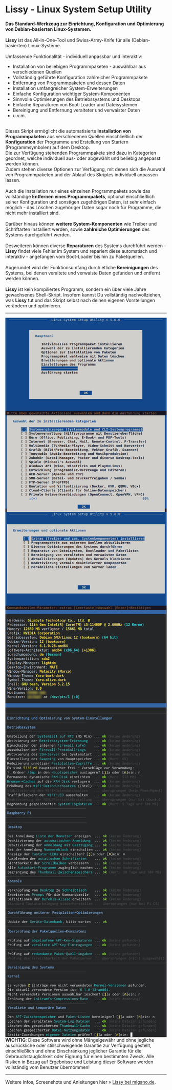 # Lissy - Linux System Setup Utility
<strong>Das Standard-Werkzeug zur Einrichtung, Konfiguration und Optimierung von Debian-basierten Linux-Systemen.</strong><br />
<br />
<b>Lissy</b> ist das All-in-One-Tool und Swiss-Army-Knife für alle (Debian-basierten) Linux-Systeme.<br />
<br />
Umfassende Funktionalität - individuell anpassbar und interaktiv:
<ul>
<li>Installation von beliebigen Programmpaketen - auswählbar aus verschiedenen Quellen</li>
<li>Vollständig geführte Konfiguration zahlreicher Programmpakete</li>
<li>Entfernung von Programmpaketen und dessen Daten</li>
<li>Installation umfangreicher System-Erweiterungen</li>
<li>Einfache Konfiguration wichtiger System-Komponenten</li>
<li>Sinnvolle Optimierungen des Betriebssystems und Desktops</li>
<li>Einfache Reparaturen von Boot-Loader und Dateisystemen</li>
<li>Bereinigung und Entfernung veralteter und verwaister Daten</li>
<li>u.v.m.</li>
</ul>
<br />
Dieses Skript ermöglicht die automatisierte <b>Installation von Programmpaketen</b> aus verschiedenen Quellen einschließlich der <b>Konfiguration</b> der Programme und Erstellung von Startern (Programmsymbolen) auf dem Desktop.<br />
Die zur Verfügung stehenden Programmpakete sind dazu in Kategorien geordnet, welche individuell aus- oder abgewählt und beliebig angepasst werden können.<br />
Zudem stehen diverse Optionen zur Verfügung, mit denen sich die Auswahl von Programmpaketen und der Ablauf des Skriptes individuell anpassen lassen.<br />
<br />
Auch die Installation nur eines einzelnen Programmpakets sowie das vollständige <b>Entfernen eines Programmpakets</b>, optional einschließlich seiner Konfiguration und sonstigen zugehörigen Daten, ist sehr einfach möglich - das Löschen zugehöriger Daten sogar noch für Programme, die nicht mehr installiert sind.<br />
<br />
Darüber hinaus können <b>weitere System-Komponenten</b> wie Treiber und Schriftarten installiert werden, sowie <b>zahlreiche Optimierungen</b> des Systems durchgeführt werden.<br />
<br />
Desweiteren können diverse <b>Reparaturen</b> des Systems durchführt werden - <b>Lissy</b> findet viele Fehler im System und repariert diese automatisch und interaktiv - angefangen vom Boot-Loader bis hin zu Paketquellen.<br />
<br />
Abgerundet wird der Funktionsumfang durch etliche <b>Bereinigungen</b> des Systems, bei denen veraltete und verwaiste Daten gefunden und entfernt werden können.<br />
<br />
<b>Lissy</b> ist kein kompiliertes Programm, sondern ein über viele Jahre gewachsenes Shell-Skript. Insofern kannst Du vollständig nachvollziehen, was <b>Lissy</b> tut und das Skript selbst nach deinen eigenen Vorstellungen verändern und optimieren.<br />
<hr>
<img style="float:left;" src="./img/lissy_1.png">
<img style="float:left;" src="./img/lissy_2.png">
<img style="float:left;" src="./img/lissy_3.png">
<img style="float:left;" src="./img/lissy_4.png">
<img style="float:left;" src="./img/lissy_6.png">
<img style="float:left;" src="./img/lissy_7.png">
<img style="float:left;" src="./img/lissy_8.png">
<hr>
<b>WICHTIG</b>: Diese Software wird ohne Mängelgewähr und ohne jegliche ausdrückliche oder stillschweigende Garantie zur Verfügung gestellt, einschließlich und ohne Einschränkung jeglicher Garantie für die Gebrauchstauglichkeit oder Eignung für einen bestimmten Zweck. Alle Risiken in Bezug auf Ergebnisse und Leistung dieser Software werden vollständig vom Benutzer übernommen!
<hr>
Weitere Infos, Screenshots und Anleitungen hier&nbsp;&raquo;&nbsp;<a href="https://migano.de/download/lissy/index.php">Lissy bei migano.de</a>.
<br />
